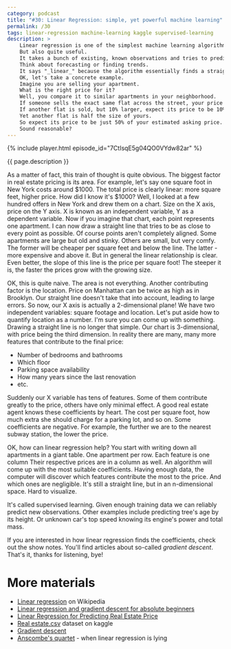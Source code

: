 ```yaml
---
category: podcast
title: "#30: Linear Regression: simple, yet powerful machine learning"
permalink: /30
tags: linear-regression machine-learning kaggle supervised-learning
description: >
    Linear regression is one of the simplest machine learning algorithms.
    But also quite useful.
    It takes a bunch of existing, known observations and tries to predict how new observations will look like.
    Think about forecasting or finding trends.
    It says "_linear_" because the algorithm essentially finds a straight line that most closely follows the observations.
    OK, let's take a concrete example.
    Imagine you are selling your apartment.
    What is the right price for it?
    Well, you compare it to similar apartments in your neighborhood.
    If someone sells the exact same flat across the street, your price should be very similar.
    If another flat is sold, but 10% larger, expect its price to be 10% higher as well.
    Yet another flat is half the size of yours.
    So expect its price to be just 50% of your estimated asking price.
    Sound reasonable?
---
```


{% include player.html episode_id="7CtIsqE5g04QO0VYdw82ar" %}

{{ page.description }}



As a matter of fact, this train of thought is quite obvious.
The biggest factor in real estate pricing is its area.
For example, let's say one square foot in New York costs around $1000.
The total price is clearly linear: more square feet, higher price.
How did I know it's $1000?
Well, I looked at a few hundred offers in New York and drew them on a chart.
Size on the X axis, price on the Y axis.
X is known as an independent variable, Y as a dependent variable.
Now if you imagine that chart, each point represents one apartment.
I can now draw a straight line that tries to be as close to every point as possible.
Of course points aren't completely aligned.
Some apartments are large but old and stinky.
Others are small, but very comfy.
The former will be cheaper per square feet and below the line.
The latter - more expensive and above it.
But in general the linear relationship is clear.
Even better, the slope of this line is the price per square foot!
The steeper it is, the faster the prices grow with the growing size.

OK, this is quite naive.
The area is not everything.
Another contributing factor is the location.
Price on Manhattan can be twice as high as in Brooklyn.
Our straight line doesn't take that into account, leading to large errors.
So now, our X axis is actually a 2-dimensional plane!
We have two independent variables: square footage and location.
Let's put aside how to quantify location as a number.
I'm sure you can come up with something.
Drawing a straight line is no longer that simple.
Our chart is 3-dimensional, with price being the third dimension.
In reality there are many, many more features that contribute to the final price:

* Number of bedrooms and bathrooms
* Which floor
* Parking space availability
* How many years since the last renovation
* etc.

Suddenly our X variable has tens of features.
Some of them contribute greatly to the price, others have only minimal effect.
A good real estate agent knows these coefficients by heart.
The cost per square foot, how much extra she should charge for a parking lot, and so on.
Some coefficients are negative.
For example, the further we are to the nearest subway station, the lower the price.

OK, how can linear regression help?
You start with writing down all apartments in a giant table.
One apartment per row.
Each feature is one column
Their respective prices are in a column as well.
An algorithm will come up with the most suitable coefficients.
Having enough data, the computer will discover which features contribute the most to the price.
And which ones are negligible.
It's still a straight line, but in an n-dimensional space.
Hard to visualize.

It's called supervised learning.
Given enough training data we can reliably predict new observations.
Other examples include predicting tree's age by its height.
Or unknown car's top speed knowing its engine's power and total mass.

If you are interested in how linear regression finds the coefficients, check out the show notes.
You'll find articles about so-called _gradient descent_.
That's it, thanks for listening, bye!



# More materials

* [Linear regression](https://en.wikipedia.org/wiki/Linear_regression) on Wikipedia
* [Linear regression and gradient descent for absolute beginners](https://towardsdatascience.com/linear-regression-and-gradient-descent-for-absolute-beginners-eef9574eadb0)
* [Linear Regression for Predicting Real Estate Price](https://deshiwa.medium.com/linear-regression-for-predicting-real-estate-price-712ccf746965)
* [Real estate.csv](https://www.kaggle.com/quantbruce/real-estate-price-prediction) dataset on kaggle
* [Gradient descent](https://en.wikipedia.org/wiki/Gradient_descent)
* [Anscombe's quartet](https://en.wikipedia.org/wiki/Anscombe%27s_quartet) - when linear regression is lying


